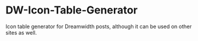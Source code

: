 # DW-Icon-Table-Generator
Icon table generator for Dreamwidth posts, although it can be used on other sites as well.
